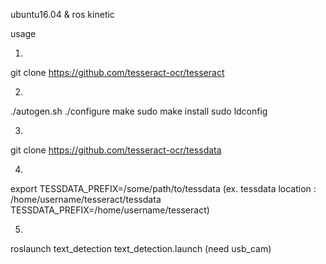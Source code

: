ubuntu16.04 & ros kinetic

usage

1. <clone tesseract>
git clone https://github.com/tesseract-ocr/tesseract

2. <build> 
./autogen.sh
./configure
make
sudo make install
sudo ldconfig

3. <clone tessdata>
git clone https://github.com/tesseract-ocr/tessdata

4. <set environment variable>
export TESSDATA_PREFIX=/some/path/to/tessdata
(ex. tessdata location : /home/username/tesseract/tessdata
TESSDATA_PREFIX=/home/username/tesseract)

5. <launch>
roslaunch text_detection text_detection.launch
(need usb_cam)


